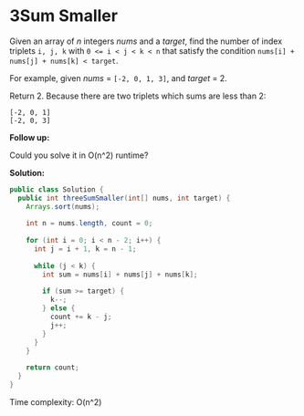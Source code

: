 # 3Sum Smaller

Given an array of *n* integers *nums* and a *target*, find the number of index triplets `i, j, k` with `0 <= i < j < k < n` that satisfy the condition `nums[i] + nums[j] + nums[k] < target`.

For example, given *nums* = `[-2, 0, 1, 3]`, and *target* = 2.

Return 2. Because there are two triplets which sums are less than 2:

```
[-2, 0, 1]
[-2, 0, 3]
```

**Follow up:**

Could you solve it in O(n^2) runtime?

**Solution:**

```java
public class Solution {
  public int threeSumSmaller(int[] nums, int target) {
    Arrays.sort(nums);
        
    int n = nums.length, count = 0;
        
    for (int i = 0; i < n - 2; i++) {
      int j = i + 1, k = n - 1;
      
      while (j < k) {
        int sum = nums[i] + nums[j] + nums[k];
                
        if (sum >= target) {
          k--;
        } else {
          count += k - j;
          j++;
        }
      }
    }
        
    return count;
  }
}
```

Time complexity: O(n^2)